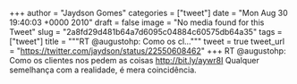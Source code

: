 
+++
author = "Jaydson Gomes"
categories = ["tweet"]
date = "Mon Aug 30 19:40:03 +0000 2010"
draft = false
image = "No media found for this Tweet"
slug = "2a8fd29d481b64a7d6095c04884c60575db64a35"
tags = ["tweet"]
title = """RT @augustohp: Como os cl..."""
tweet = true
tweet_url = "https://twitter.com/jaydson/status/22550608462"
+++
RT @augustohp: Como os clientes nos pedem as coisas http://bit.ly/aywr8I Qualquer semelhança com a realidade, é mera coincidência.

